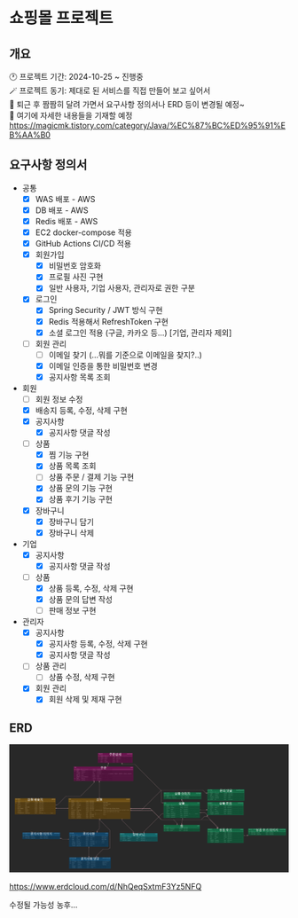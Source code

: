 # 쇼핑몰 프로젝트

## 개요
🕐 프로젝트 기간: 2024-10-25 ~ 진행중  
🪄 프로젝트 동기: 제대로 된 서비스를 직접 만들어 보고 싶어서  
🚕 퇴근 후 짬짬히 달려 가면서 요구사항 정의서나 ERD 등이 변경될 예정~   
📖 여기에 자세한 내용들을 기재할 예정 https://magicmk.tistory.com/category/Java/%EC%87%BC%ED%95%91%EB%AA%B0

## 요구사항 정의서
- 공통
    - [x] WAS 배포 - AWS
    - [x] DB 배포 - AWS
    - [x] Redis 배포 - AWS
    - [x] EC2 docker-compose 적용
    - [x] GitHub Actions CI/CD 적용
    - [x] 회원가입
      - [x] 비밀번호 암호화
      - [x] 프로필 사진 구현
      - [x] 일반 사용자, 기업 사용자, 관리자로 권한 구분
    - [x] 로그인
      - [x] Spring Security / JWT 방식 구현
      - [x] Redis 적용해서 RefreshToken 구현
      - [x] 소셜 로그인 적용 (구글, 카카오 등...) [기업, 관리자 제외]
    - [ ] 회원 관리
      - [ ] 이메일 찾기 (...뭐를 기준으로 이메일을 찾지?..)
      - [x] 이메일 인증을 통한 비밀번호 변경
      - [x] 공지사항 목록 조회
- 회원
  - [ ] 회원 정보 수정
  - [x] 배송지 등록, 수정, 삭제 구현
  - [x] 공지사항
    - [x] 공지사항 댓글 작성
  - [ ] 상품
    - [x] 찜 기능 구현
    - [x] 상품 목록 조회
    - [ ] 상품 주문 / 결제 기능 구현
    - [x] 상품 문의 기능 구현
    - [x] 상품 후기 기능 구현
  - [x] 장바구니
    - [x] 장바구니 담기
    - [x] 장바구니 삭제
- 기업
  - [x] 공지사항
    - [x] 공지사항 댓글 작성
  - [ ] 상품
    - [x] 상품 등록, 수정, 삭제 구현
    - [x] 상품 문의 답변 작성
    - [ ] 판매 정보 구현
- 관리자
  - [x] 공지사항
    - [x] 공지사항 등록, 수정, 삭제 구현
    - [x] 공지사항 댓글 작성
  - [ ] 상품 관리
    - [ ] 상품 수정, 삭제 구현
  - [x] 회원 관리
    - [x] 회원 삭제 및 제재 구현

## ERD

![img.png](images/img3.png)

https://www.erdcloud.com/d/NhQeqSxtmF3Yz5NFQ   

수정될 가능성 농후...